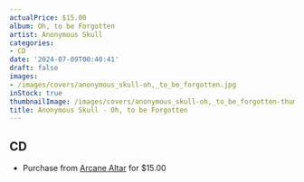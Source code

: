 ```yaml
---
actualPrice: $15.00
album: Oh, to be Forgotten
artist: Anonymous Skull
categories:
- CD
date: '2024-07-09T00:40:41'
draft: false
images:
- /images/covers/anonymous_skull-oh,_to_be_forgotten.jpg
inStock: true
thumbnailImage: /images/covers/anonymous_skull-oh,_to_be_forgotten-thumb.jpg
title: Anonymous Skull - Oh, to be Forgotten
---
```


## CD
* Purchase from [Arcane Altar](https://arcanealtar.bigcartel.com/product/anonymous-skull-oh-to-be-forgotten-cd) for $15.00
